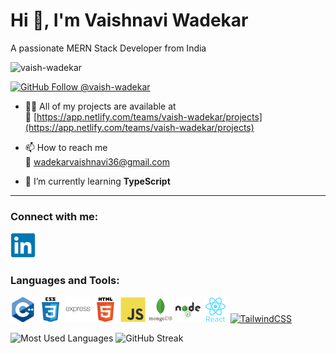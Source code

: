 # Hi 👋, I'm Vaishnavi Wadekar

A passionate MERN Stack Developer from India

<p align="left">
  <img src="https://komarev.com/ghpvc/?username=vaish-wadekar&label=Profile%20views&color=0e75b6&style=flat" alt="vaish-wadekar" />
</p>

<p align="left">
  <a href="https://github.com/vaish-wadekar" target="_blank">
  <img src="https://img.shields.io/github/followers/vaish-wadekar?label=Follow%20%40vaish-wadekar&style=social" alt="GitHub Follow @vaish-wadekar" />
</a>

</p>


- 👩‍💻 All of my projects are available at  
  🔗 [https://app.netlify.com/teams/vaish-wadekar/projects](https://app.netlify.com/teams/vaish-wadekar/projects)

- 📫 How to reach me  
  📧 [wadekarvaishnavi36@gmail.com](mailto:wadekarvaishnavi36@gmail.com)

- 🌱 I’m currently learning **TypeScript**

---

### Connect with me:

<p align="left">
  <a href="https://www.linkedin.com/in/vaishnavi-wadekar-4172b5259" target="_blank">
    <img src="https://raw.githubusercontent.com/devicons/devicon/master/icons/linkedin/linkedin-original.svg" alt="LinkedIn" width="40" height="40"/>
  </a>
</p>




### Languages and Tools:

<p align="left">
  <a href="https://isocpp.org/" target="_blank"><img src="https://raw.githubusercontent.com/devicons/devicon/master/icons/cplusplus/cplusplus-original.svg" alt="C++" width="40" height="40"/></a>
  <a href="https://developer.mozilla.org/en-US/docs/Web/CSS" target="_blank"><img src="https://raw.githubusercontent.com/devicons/devicon/master/icons/css3/css3-original-wordmark.svg" alt="CSS3" width="40" height="40"/></a>
  <a href="https://expressjs.com/" target="_blank"><img src="https://raw.githubusercontent.com/devicons/devicon/master/icons/express/express-original-wordmark.svg" alt="Express" width="40" height="40"/></a>
  <a href="https://developer.mozilla.org/en-US/docs/Web/HTML" target="_blank"><img src="https://raw.githubusercontent.com/devicons/devicon/master/icons/html5/html5-original-wordmark.svg" alt="HTML5" width="40" height="40"/></a>
  <a href="https://developer.mozilla.org/en-US/docs/Web/JavaScript" target="_blank"><img src="https://raw.githubusercontent.com/devicons/devicon/master/icons/javascript/javascript-original.svg" alt="JavaScript" width="40" height="40"/></a>
  <a href="https://www.mongodb.com/" target="_blank"><img src="https://raw.githubusercontent.com/devicons/devicon/master/icons/mongodb/mongodb-original-wordmark.svg" alt="MongoDB" width="40" height="40"/></a>
  <a href="https://nodejs.org/" target="_blank"><img src="https://raw.githubusercontent.com/devicons/devicon/master/icons/nodejs/nodejs-original-wordmark.svg" alt="Node.js" width="40" height="40"/></a>
  <a href="https://reactjs.org/" target="_blank"><img src="https://raw.githubusercontent.com/devicons/devicon/master/icons/react/react-original-wordmark.svg" alt="React" width="40" height="40"/></a>
  <a href="https://tailwindcss.com/" target="_blank"><img src="https://www.vectorlogo.zone/logos/tailwindcss/tailwindcss-icon.svg" alt="TailwindCSS" width="40" height="40"/></a>
</p>


<div align="left">

  <img src="https://github-readme-stats.vercel.app/api/top-langs/?username=vaish-wadekar&langs_count=5&layout=compact&theme=tokyonight&hide_border=true&border_radius=10" alt="Most Used Languages"/>

  <img src="https://github-readme-streak-stats.herokuapp.com/?user=vaish-wadekar&theme=white-orange&hide_border=true&border_radius=10" alt="GitHub Streak"/>

</div>

